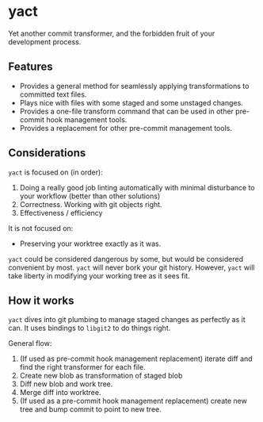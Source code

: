 # yact

Yet another commit transformer, and the forbidden fruit of your development process.

## Features

- Provides a general method for seamlessly applying transformations to committed text files.
- Plays nice with files with some staged and some unstaged changes.
- Provides a one-file transform command that can be used in other pre-commit hook management tools. 
- Provides a replacement for other pre-commit management tools.

## Considerations

`yact` is focused on (in order): 

1. Doing a really good job linting automatically with minimal disturbance to your workflow (better than other solutions)
2. Correctness. Working with git objects right.
3. Effectiveness / efficiency

It is not focused on:

- Preserving your worktree exactly as it was.

`yact` could be considered dangerous by some, but would be considered convenient by most. `yact` will never bork your git history. However, `yact` will take liberty in modifying your working tree as it sees fit.

## How it works

`yact` dives into git plumbing to manage staged changes as perfectly as it can. It uses bindings to `libgit2` to do things right.

General flow:

1. (If used as pre-commit hook management replacement) iterate diff and find the right transformer for each file.
2. Create new blob as transformation of staged blob
3. Diff new blob and work tree.
4. Merge diff into worktree.
5. (If used as a pre-commit hook management replacement) create new tree and bump commit to point to new tree.

